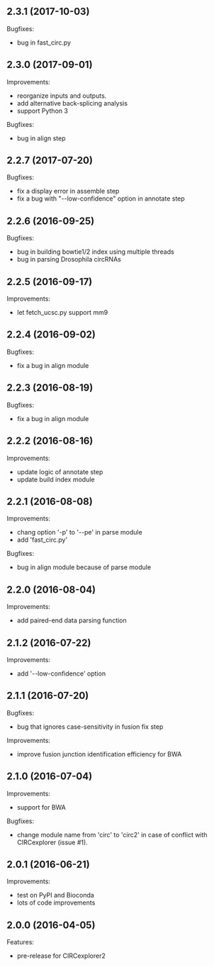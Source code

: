 ## 2.3.1 (2017-10-03)

Bugfixes:

* bug in fast_circ.py

## 2.3.0 (2017-09-01)

Improvements:

* reorganize inputs and outputs.
* add alternative back-splicing analysis
* support Python 3

Bugfixes:

* bug in align step

## 2.2.7 (2017-07-20)

Bugfixes:

* fix a display error in assemble step
* fix a bug with "--low-confidence" option in annotate step

## 2.2.6 (2016-09-25)

Bugfixes:

* bug in building bowtie1/2 index using multiple threads
* bug in parsing Drosophila circRNAs

## 2.2.5 (2016-09-17)

Improvements:

* let fetch_ucsc.py support mm9

## 2.2.4 (2016-09-02)

Bugfixes:

* fix a bug in align module

## 2.2.3 (2016-08-19)

Bugfixes:

* fix a bug in align module

## 2.2.2 (2016-08-16)

Improvements:

* update logic of annotate step
* update build index module

## 2.2.1 (2016-08-08)

Improvements:

* chang option '-p' to '--pe' in parse module
* add 'fast_circ.py'

Bugfixes:

* bug in align module because of parse module

## 2.2.0 (2016-08-04)

Improvements:

* add paired-end data parsing function

## 2.1.2 (2016-07-22)

Improvements:

* add '--low-confidence' option

## 2.1.1 (2016-07-20)

Bugfixes:

* bug that ignores case-sensitivity in fusion fix step

Improvements:

* improve fusion junction identification efficiency for BWA

## 2.1.0 (2016-07-04)

Improvements:

* support for BWA

Bugfixes:

* change module name from 'circ' to 'circ2' in case of conflict with CIRCexplorer (issue #1).

## 2.0.1 (2016-06-21)

Improvements:

* test on PyPI and Bioconda
* lots of code improvements

## 2.0.0 (2016-04-05)

Features:

* pre-release for CIRCexplorer2
